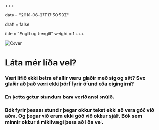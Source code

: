 +++

date = "2016-06-27T17:50:53Z"

draft = false

title = "Engill og Þengill"
weight = 1
+++

![Cover](img/littletwins.svg)


# Láta mér líða vel?

### Væri lífið ekki betra ef allir væru glaðir með sig og sitt? Svo glaðir að það væri ekki þörf fyrir öfund eða eigingirni?

### En þetta getur stundum bara verið ansi snúið.

### Bók fyrir þessar stundir þegar okkur tekst ekki að vera góð við aðra. Og þegar við erum ekki góð við okkur sjálf. Bók sem minnir okkur á mikilvægi þess að líða vel.
